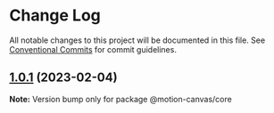 # Change Log

All notable changes to this project will be documented in this file.
See [Conventional Commits](https://conventionalcommits.org) for commit guidelines.

## [1.0.1](https://github.com/motion-canvas/motion-canvas/compare/v0.1.0...v1.0.1) (2023-02-04)

**Note:** Version bump only for package @motion-canvas/core
